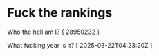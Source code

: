 # Fuck the rankings

Who the hell am I?
{ 28950232 }

What fucking year is it?
[ 2025-03-22T04:23:20Z ]

